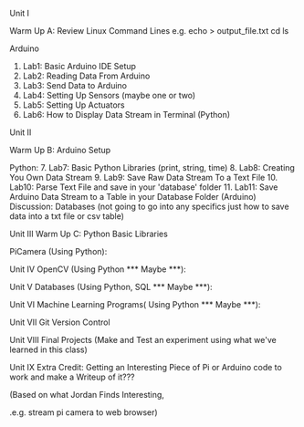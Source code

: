 Unit I

Warm Up A: 
	Review Linux Command Lines
		e.g.
		echo > output_file.txt
		cd 
		ls
		
	
Arduino
1. Lab1: Basic Arduino IDE Setup
2. Lab2: Reading Data From Arduino
3. Lab3: Send Data to Arduino
4. Lab4: Setting Up Sensors (maybe one or two)
5. Lab5: Setting Up Actuators 
6. Lab6: How to Display Data Stream in Terminal (Python)

Unit II

Warm Up B: Arduino Setup

Python:
7. Lab7: Basic Python Libraries (print, string, time)
8. Lab8: Creating You Own Data Stream
9. Lab9: Save Raw Data Stream To a Text File
10. Lab10: Parse Text File and save in your 'database' folder
11. Lab11:  Save Arduino Data Stream to a Table in your Database Folder (Arduino)
Discussion: Databases 
(not going to go into any specifics just how to save data into a txt file or csv table)

Unit III
Warm Up C: Python Basic Libraries

PiCamera (Using Python):

Unit IV
OpenCV (Using Python *** Maybe ***):

Unit V
Databases (Using Python, SQL *** Maybe ***):

Unit VI
Machine Learning Programs( Using Python *** Maybe ***):

Unit VII
Git Version Control 

Unit VIII
Final Projects (Make and Test an experiment using what we've learned in this class)

Unit IX
Extra Credit: Getting an Interesting Piece of Pi or Arduino code to work and make a Writeup of it???

(Based on what Jordan Finds Interesting,

.e.g. stream pi camera to web browser)



